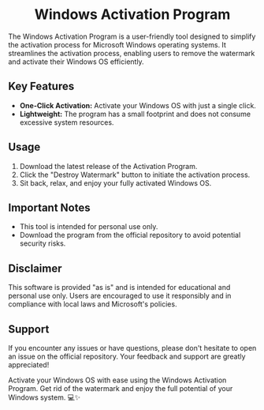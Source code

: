 # <div align="center">Windows Activation Program</div>

The Windows Activation Program is a user-friendly tool designed to simplify the activation process for Microsoft Windows operating systems. It streamlines the activation process, enabling users to remove the watermark and activate their Windows OS efficiently.

## Key Features

- **One-Click Activation:** Activate your Windows OS with just a single click.
- **Lightweight:** The program has a small footprint and does not consume excessive system resources.

## Usage

1. Download the latest release of the Activation Program.
2. Click the "Destroy Watermark" button to initiate the activation process.
3. Sit back, relax, and enjoy your fully activated Windows OS.

## Important Notes

- This tool is intended for personal use only.
- Download the program from the official repository to avoid potential security risks.

## Disclaimer

This software is provided "as is" and is intended for educational and personal use only. Users are encouraged to use it responsibly and in compliance with local laws and Microsoft's policies.

## Support

If you encounter any issues or have questions, please don't hesitate to open an issue on the official repository. Your feedback and support are greatly appreciated!

Activate your Windows OS with ease using the Windows Activation Program. Get rid of the watermark and enjoy the full potential of your Windows system. 💻✨
